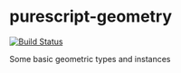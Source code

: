 purescript-geometry
===================

[![Build Status](https://travis-ci.org/Fresheyeball/purescript-geometry.svg?branch=master)](https://travis-ci.org/Fresheyeball/purescript-geometry)

Some basic geometric types and instances
